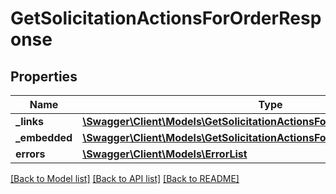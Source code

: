 # GetSolicitationActionsForOrderResponse

## Properties
Name | Type | Description | Notes
------------ | ------------- | ------------- | -------------
**_links** | [**\Swagger\Client\Models\GetSolicitationActionsForOrderResponseLinks**](GetSolicitationActionsForOrderResponseLinks.md) |  | [optional] 
**_embedded** | [**\Swagger\Client\Models\GetSolicitationActionsForOrderResponseEmbedded**](GetSolicitationActionsForOrderResponseEmbedded.md) |  | [optional] 
**errors** | [**\Swagger\Client\Models\ErrorList**](ErrorList.md) |  | [optional] 

[[Back to Model list]](../../README.md#documentation-for-models) [[Back to API list]](../../README.md#documentation-for-api-endpoints) [[Back to README]](../../README.md)

